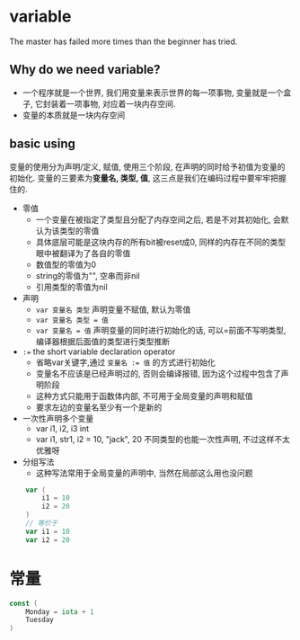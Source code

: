 variable
===
The master has failed more times than the beginner has tried.

## Why do we need variable?
- 一个程序就是一个世界, 我们用变量来表示世界的每一项事物, 变量就是一个盒子, 它封装着一项事物, 对应着一块内存空间.
- 变量的本质就是一块内存空间

## basic using
变量的使用分为声明/定义, 赋值, 使用三个阶段, 在声明的同时给予初值为变量的初始化. 变量的三要素为**变量名, 类型, 值**, 这三点是我们在编码过程中要牢牢把握住的. 
- 零值
    - 一个变量在被指定了类型且分配了内存空间之后, 若是不对其初始化, 会默认为该类型的零值
    - 具体底层可能是这块内存的所有bit被reset成0, 同样的内存在不同的类型眼中被翻译为了各自的零值
    - 数值型的零值为0
    - string的零值为"", 空串而非nil
    - 引用类型的零值为nil
- 声明
    - `var 变量名 类型` 声明变量不赋值, 默认为零值
    - `var 变量名 类型 = 值`
    - `var 变量名 = 值` 声明变量的同时进行初始化的话, 可以=前面不写明类型, 编译器根据后面值的类型进行类型推断
- `:=` the short variable declaration operator
    - 省略var关键字,通过 `变量名 := 值` 的方式进行初始化
    - 变量名不应该是已经声明过的, 否则会编译报错, 因为这个过程中包含了声明阶段
    - 这种方式只能用于函数体内部, 不可用于全局变量的声明和赋值
    - 要求左边的变量名至少有一个是新的
- 一次性声明多个变量
    - var i1, i2, i3 int
    - var i1, str1, i2 = 10, "jack", 20 不同类型的也能一次性声明, 不过这样不太优雅呀
- 分组写法
    - 这种写法常用于全局变量的声明中, 当然在局部这么用也没问题
```go
    var (
        i1 = 10
        i2 = 20
    )
    // 等价于
    var i1 = 10
    var i2 = 20
```

# 常量
```go
const (
    Monday = iota + 1
    Tuesday
)
```